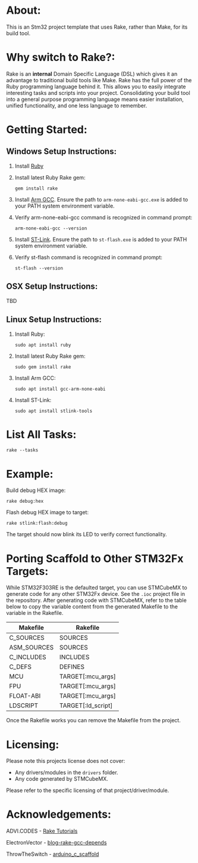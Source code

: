 # About:

This is an Stm32 project template that uses Rake, rather than Make, for its build tool.

# Why switch to Rake?:

Rake is an **internal** Domain Specific Language (DSL) which gives it an advantage to traditional build tools like Make. Rake has the full power of the Ruby programming language behind it. This allows you to easily integrate interesting tasks and scripts into your project. Consolidating your build tool into a general purpose programming language means easier installation, unified functionality, and one less language to remember.

# Getting Started:

## Windows Setup Instructions:

1. Install [Ruby](https://rubyinstaller.org/)

2. Install latest Ruby Rake gem:

    `gem install rake`

3. Install [Arm GCC](https://developer.arm.com/tools-and-software/open-source-software/developer-tools/gnu-toolchain/gnu-rm/downloads). Ensure the path to `arm-none-eabi-gcc.exe` is added to your PATH system environment variable.

4. Verify arm-none-eabi-gcc command is recognized in command prompt:

    `arm-none-eabi-gcc --version`

5. Install [ST-Link](https://github.com/stlink-org/stlink/releases/). Ensure the path to `st-flash.exe` is added to your PATH system environment variable.

6. Verify st-flash command is recognized in command prompt:

    `st-flash --version`

## OSX Setup Instructions:

TBD

## Linux Setup Instructions:

1. Install Ruby:

    `sudo apt install ruby`

2. Install latest Ruby Rake gem:

    `sudo gem install rake`

3. Install Arm GCC:

    `sudo apt install gcc-arm-none-eabi`

4. Install ST-Link:

    `sudo apt install stlink-tools`


# List All Tasks:

    rake --tasks

# Example:

Build debug HEX image:

    rake debug:hex

Flash debug HEX image to target:

    rake stlink:flash:debug

The target should now blink its LED to verify correct functionality.

# Porting Scaffold to Other STM32Fx Targets:

While STM32F303RE is the defaulted target, you can use STMCubeMX to generate code for any other STM32Fx device. See the `.ioc` project file in the repository. After generating code with STMCubeMX, refer to the table below to copy the variable content from the generated Makefile to the variable in the Rakefile.

| Makefile | Rakefile |
|-|-|
| C_SOURCES | SOURCES |
| ASM_SOURCES | SOURCES |
| C_INCLUDES | INCLUDES |
| C_DEFS | DEFINES |
| MCU | TARGET[:mcu_args] |
| FPU | TARGET[:mcu_args] |
| FLOAT-ABI | TARGET[:mcu_args] |
| LDSCRIPT | TARGET[:ld_script] |

Once the Rakefile works you can remove the Makefile from the project.

# Licensing:

Please note this projects license does not cover:

* Any drivers/modules in the `drivers` folder.
* Any code generated by STMCubeMX.

Please refer to the specific licensing of that project/driver/module.

# Acknowledgements:

ADVI.CODES - [Rake Tutorials](https://avdi.codes/tag/rake)

ElectronVector - [blog-rake-gcc-depends](https://github.com/ElectronVector/blog-rake-gcc-depends)

ThrowTheSwitch - [arduino_c_scaffold](https://github.com/ThrowTheSwitch/arduino_c_scaffold)








